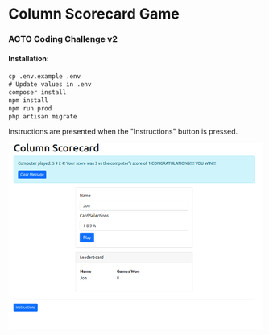 # Column Scorecard Game

### ACTO Coding Challenge v2

#### Installation:

```
cp .env.example .env
# Update values in .env
composer install
npm install
npm run prod
php artisan migrate
```

Instructions are presented when the "Instructions" button is pressed.

![Screenshot](screenshots/screenshot.png)